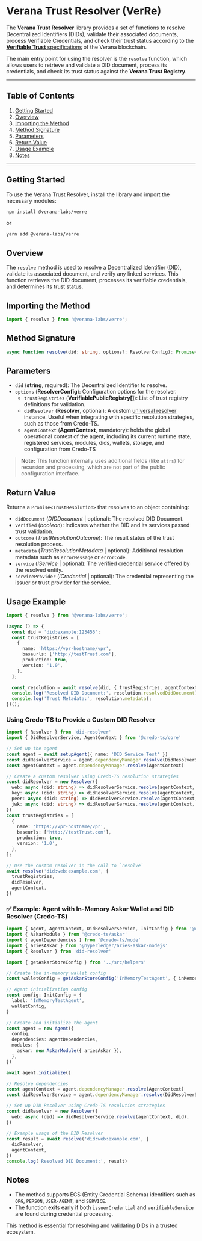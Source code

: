 # Verana Trust Resolver (VerRe)

The **Verana Trust Resolver** library provides a set of functions to resolve Decentralized Identifiers (DIDs), validate their associated documents, process Verifiable Credentials, and check their trust status according to the [**Verifiable Trust** specifications](https://verana-labs.github.io/verifiable-trust-spec/#vt-json-schema-cred-verifiable-trust-json-schema-credential) of the Verana blockchain.

The main entry point for using the resolver is the `resolve` function, which allows users to retrieve and validate a DID document, process its credentials, and check its trust status against the **Verana Trust Registry**.

---

## **Table of Contents**
1. [Getting Started](#getting-started)
1. [Overview](#overview)
1. [Importing the Method](#importing-the-method)
1. [Method Signature](#method-signature)
1. [Parameters](#parameters)
1. [Return Value](#return-value)
1. [Usage Example](#usage-example)
1. [Notes](#notes)

---

## **Getting Started**

To use the Verana Trust Resolver, install the library and import the necessary modules:

```bash
npm install @verana-labs/verre
```
or
```bash
yarn add @verana-labs/verre
```

## Overview
The `resolve` method is used to resolve a Decentralized Identifier (DID), validate its associated document, and verify any linked services. This function retrieves the DID document, processes its verifiable credentials, and determines its trust status.

## Importing the Method
```typescript
import { resolve } from '@verana-labs/verre';
```

## Method Signature
```typescript
async function resolve(did: string, options?: ResolverConfig): Promise<TrustResolution>
```

## Parameters

- `did` (**string**, required): The Decentralized Identifier to resolve.
- `options` (**ResolverConfig**): Configuration options for the resolver.
  - `trustRegistries` (**VerifiablePublicRegistry[]**): List of trust registry definitions for validation.
  - `didResolver` (**Resolver**, optional): A custom [universal resolver](https://github.com/decentralized-identity/did-resolver) instance. Useful when integrating with specific resolution strategies, such as those from Credo-TS.
  - `agentContext` (**AgentContext**, mandatory): holds the global operational context of the agent, including its current runtime state, registered services, modules, dids, wallets, storage, and configuration from Credo-TS
> **Note:** This function internally uses additional fields (like `attrs`) for recursion and processing, which are not part of the public configuration interface.

## Return Value
Returns a `Promise<TrustResolution>` that resolves to an object containing:

* `didDocument` (*DIDDocument* | optional): The resolved DID Document.
* `verified` (*boolean*): Indicates whether the DID and its services passed trust validation.
* `outcome` (*TrustResolutionOutcome*): The result status of the trust resolution process.
* `metadata` (*TrustResolutionMetadata* | optional): Additional resolution metadata such as `errorMessage` or `errorCode`.
* `service` (*IService* | optional): The verified credential service offered by the resolved entity.
* `serviceProvider` (*ICredential* | optional): The credential representing the issuer or trust provider for the service.

## Usage Example

```typescript
import { resolve } from '@verana-labs/verre';

(async () => {
  const did = 'did:example:123456';
  const trustRegistries = [
    {
      name: 'https://vpr-hostname/vpr',
      baseurls: ['http://testTrust.com'],
      production: true,
      version: '1.0',
    },
  ];

  const resolution = await resolve(did, { trustRegistries, agentContext });
  console.log('Resolved DID Document:', resolution.resolvedDidDocument);
  console.log('Trust Metadata:', resolution.metadata);
})();
```

### Using Credo-TS to Provide a Custom DID Resolver

```ts
import { Resolver } from 'did-resolver'
import { DidResolverService, AgentContext } from '@credo-ts/core'

// Set up the agent
const agent = await setupAgent({ name: 'DID Service Test' })
const didResolverService = agent.dependencyManager.resolve(DidResolverService)
const agentContext = agent.dependencyManager.resolve(AgentContext)

// Create a custom resolver using Credo-TS resolution strategies
const didResolver = new Resolver({
  web: async (did: string) => didResolverService.resolve(agentContext, did),
  key: async (did: string) => didResolverService.resolve(agentContext, did),
  peer: async (did: string) => didResolverService.resolve(agentContext, did),
  jwk: async (did: string) => didResolverService.resolve(agentContext, did),
})
const trustRegistries = [
  {
    name: 'https://vpr-hostname/vpr',
    baseurls: ['http://testTrust.com'],
    production: true,
    version: '1.0',
  },
];

// Use the custom resolver in the call to `resolve`
await resolve('did:web:example.com', {
  trustRegistries,
  didResolver,
  agentContext,
})
```

### ✅ Example: Agent with In-Memory Askar Wallet and DID Resolver (Credo-TS)

```ts
import { Agent, AgentContext, DidResolverService, InitConfig } from '@credo-ts/core'
import { AskarModule } from '@credo-ts/askar'
import { agentDependencies } from '@credo-ts/node'
import { ariesAskar } from '@hyperledger/aries-askar-nodejs'
import { Resolver } from 'did-resolver'

import { getAskarStoreConfig } from '../src/helpers'

// Create the in-memory wallet config
const walletConfig = getAskarStoreConfig('InMemoryTestAgent', { inMemory: true })

// Agent initialization config
const config: InitConfig = {
  label: 'InMemoryTestAgent',
  walletConfig,
}

// Create and initialize the agent
const agent = new Agent({
  config,
  dependencies: agentDependencies,
  modules: {
    askar: new AskarModule({ ariesAskar }),
  },
})

await agent.initialize()

// Resolve dependencies
const agentContext = agent.dependencyManager.resolve(AgentContext)
const didResolverService = agent.dependencyManager.resolve(DidResolverService)

// Set up DID Resolver using Credo-TS resolution strategies
const didResolver = new Resolver({
  web: async (did) => didResolverService.resolve(agentContext, did),
})

// Example usage of the DID Resolver
const result = await resolve('did:web:example.com', {
  didResolver,
  agentContext,
})
console.log('Resolved DID Document:', result)
```

## Notes
- The method supports ECS (Entity Credential Schema) identifiers such as `ORG`, `PERSON`, `USER-AGENT`, and `SERVICE`.
- The function exits early if both `issuerCredential` and `verifiableService` are found during credential processing.

This method is essential for resolving and validating DIDs in a trusted ecosystem.

